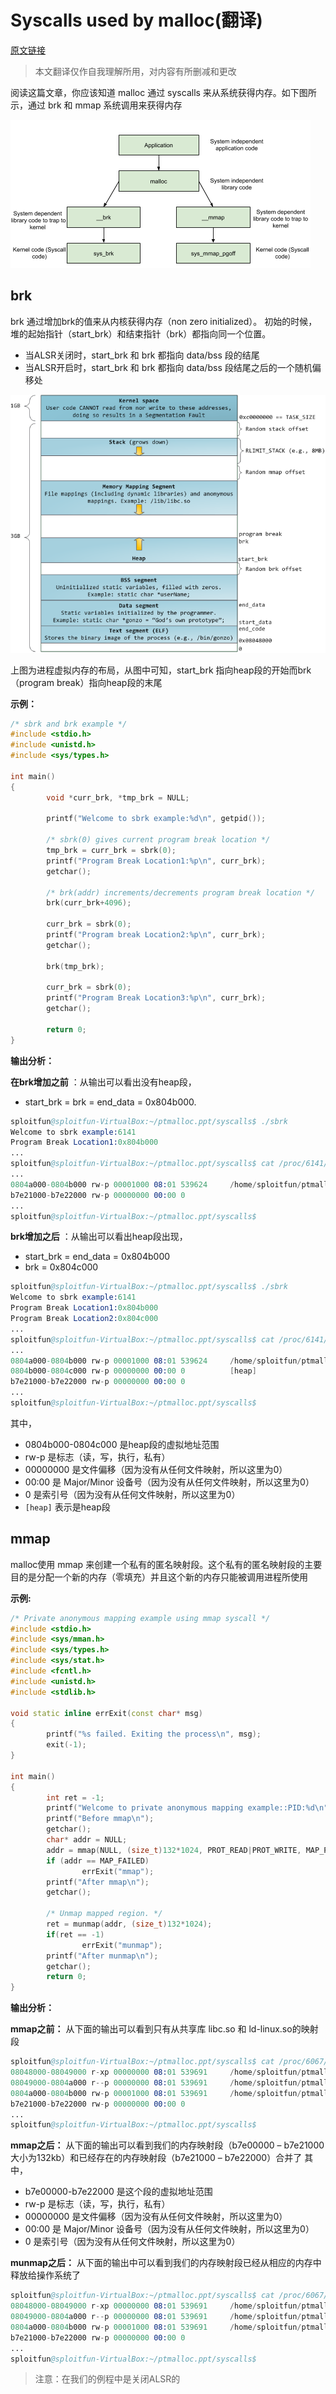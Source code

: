 # Syscalls used by malloc(翻译)

[原文链接](https://sploitfun.wordpress.com/2015/02/11/syscalls-used-by-malloc/)

> 本文翻译仅作自我理解所用，对内容有所删减和更改

阅读这篇文章，你应该知道 malloc 通过 syscalls 来从系统获得内存。如下图所示，通过 brk 和 mmap 系统调用来获得内存

![Alt](img/linux_glibc1.png)

## brk

brk 通过增加brk的值来从内核获得内存（non zero initialized）。
初始的时候，堆的起始指针（start_brk）和结束指针（brk）都指向同一个位置。

- 当ALSR关闭时，start_brk 和 brk 都指向 data/bss 段的结尾
- 当ALSR开启时，start_brk 和 brk 都指向 data/bss 段结尾之后的一个随机偏移处

![Alt](img/linux_glibc2.png)

上图为进程虚拟内存的布局，从图中可知，start_brk 指向heap段的开始而brk（program break）指向heap段的末尾

**示例：**

```c++
/* sbrk and brk example */
#include <stdio.h>
#include <unistd.h>
#include <sys/types.h>

int main()
{
        void *curr_brk, *tmp_brk = NULL;

        printf("Welcome to sbrk example:%d\n", getpid());

        /* sbrk(0) gives current program break location */
        tmp_brk = curr_brk = sbrk(0);
        printf("Program Break Location1:%p\n", curr_brk);
        getchar();

        /* brk(addr) increments/decrements program break location */
        brk(curr_brk+4096);

        curr_brk = sbrk(0);
        printf("Program break Location2:%p\n", curr_brk);
        getchar();

        brk(tmp_brk);

        curr_brk = sbrk(0);
        printf("Program Break Location3:%p\n", curr_brk);
        getchar();

        return 0;
}
```

**输出分析：**

**在brk增加之前** ：从输出可以看出没有heap段，

- start_brk = brk = end_data = 0x804b000.

```s
sploitfun@sploitfun-VirtualBox:~/ptmalloc.ppt/syscalls$ ./sbrk
Welcome to sbrk example:6141
Program Break Location1:0x804b000
...
sploitfun@sploitfun-VirtualBox:~/ptmalloc.ppt/syscalls$ cat /proc/6141/maps
...
0804a000-0804b000 rw-p 00001000 08:01 539624     /home/sploitfun/ptmalloc.ppt/syscalls/sbrk
b7e21000-b7e22000 rw-p 00000000 00:00 0
...
sploitfun@sploitfun-VirtualBox:~/ptmalloc.ppt/syscalls$
```

**brk增加之后** ：从输出可以看出heap段出现，

- start_brk = end_data = 0x804b000
- brk = 0x804c000

```s
sploitfun@sploitfun-VirtualBox:~/ptmalloc.ppt/syscalls$ ./sbrk
Welcome to sbrk example:6141
Program Break Location1:0x804b000
Program Break Location2:0x804c000
...
sploitfun@sploitfun-VirtualBox:~/ptmalloc.ppt/syscalls$ cat /proc/6141/maps
...
0804a000-0804b000 rw-p 00001000 08:01 539624     /home/sploitfun/ptmalloc.ppt/syscalls/sbrk
0804b000-0804c000 rw-p 00000000 00:00 0          [heap]
b7e21000-b7e22000 rw-p 00000000 00:00 0
...
sploitfun@sploitfun-VirtualBox:~/ptmalloc.ppt/syscalls$
```

其中，

- 0804b000-0804c000 是heap段的虚拟地址范围
- rw-p 是标志（读，写，执行，私有）
- 00000000 是文件偏移（因为没有从任何文件映射，所以这里为0）
- 00:00 是 Major/Minor 设备号（因为没有从任何文件映射，所以这里为0）
- 0 是索引号（因为没有从任何文件映射，所以这里为0）
- `[heap]` 表示是heap段

## mmap

malloc使用 mmap 来创建一个私有的匿名映射段。这个私有的匿名映射段的主要目的是分配一个新的内存（零填充）并且这个新的内存只能被调用进程所使用

**示例:**

```c++
/* Private anonymous mapping example using mmap syscall */
#include <stdio.h>
#include <sys/mman.h>
#include <sys/types.h>
#include <sys/stat.h>
#include <fcntl.h>
#include <unistd.h>
#include <stdlib.h>

void static inline errExit(const char* msg)
{
        printf("%s failed. Exiting the process\n", msg);
        exit(-1);
}

int main()
{
        int ret = -1;
        printf("Welcome to private anonymous mapping example::PID:%d\n", getpid());
        printf("Before mmap\n");
        getchar();
        char* addr = NULL;
        addr = mmap(NULL, (size_t)132*1024, PROT_READ|PROT_WRITE, MAP_PRIVATE | MAP_ANONYMOUS, -1, 0);
        if (addr == MAP_FAILED)
                errExit("mmap");
        printf("After mmap\n");
        getchar();

        /* Unmap mapped region. */
        ret = munmap(addr, (size_t)132*1024);
        if(ret == -1)
                errExit("munmap");
        printf("After munmap\n");
        getchar();
        return 0;
}
```

**输出分析：**

**mmap之前：** 从下面的输出可以看到只有从共享库 libc.so 和 ld-linux.so的映射段

```s
sploitfun@sploitfun-VirtualBox:~/ptmalloc.ppt/syscalls$ cat /proc/6067/maps
08048000-08049000 r-xp 00000000 08:01 539691     /home/sploitfun/ptmalloc.ppt/syscalls/mmap
08049000-0804a000 r--p 00000000 08:01 539691     /home/sploitfun/ptmalloc.ppt/syscalls/mmap
0804a000-0804b000 rw-p 00001000 08:01 539691     /home/sploitfun/ptmalloc.ppt/syscalls/mmap
b7e21000-b7e22000 rw-p 00000000 00:00 0
...
sploitfun@sploitfun-VirtualBox:~/ptmalloc.ppt/syscalls$
```

**mmap之后：** 从下面的输出可以看到我们的内存映射段（b7e00000 – b7e21000 大小为132kb）和已经存在的内存映射段（b7e21000 – b7e22000）合并了
其中，

- b7e00000-b7e22000 是这个段的虚拟地址范围
- rw-p 是标志（读，写，执行，私有）
- 00000000 是文件偏移（因为没有从任何文件映射，所以这里为0）
- 00:00 是 Major/Minor 设备号（因为没有从任何文件映射，所以这里为0）
- 0 是索引号（因为没有从任何文件映射，所以这里为0）

**munmap之后：** 从下面的输出中可以看到我们的内存映射段已经从相应的内存中释放给操作系统了

```s
sploitfun@sploitfun-VirtualBox:~/ptmalloc.ppt/syscalls$ cat /proc/6067/maps
08048000-08049000 r-xp 00000000 08:01 539691     /home/sploitfun/ptmalloc.ppt/syscalls/mmap
08049000-0804a000 r--p 00000000 08:01 539691     /home/sploitfun/ptmalloc.ppt/syscalls/mmap
0804a000-0804b000 rw-p 00001000 08:01 539691     /home/sploitfun/ptmalloc.ppt/syscalls/mmap
b7e21000-b7e22000 rw-p 00000000 00:00 0
...
sploitfun@sploitfun-VirtualBox:~/ptmalloc.ppt/syscalls$
```

> 注意：在我们的例程中是关闭ALSR的
